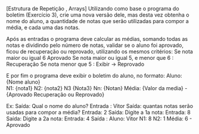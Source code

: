 [Estrutura de Repetição , Arrays]
Utilizando como base o programa do boletim (Exercício 3), crie uma nova versão dele, mas desta vez obtenha o nome do aluno, a quantidade de notas que serão utilizadas para compor a média, e cada uma das notas. 

Após as entradas o programa deve calcular as médias, somando todas as notas e dividindo pelo número de notas, validar se o aluno foi aprovado, ficou de recuperação ou reprovado, utilizando os mesmos critérios: 
Se nota maior ou igual 6 Aprovado 
Se nota maior ou igual 5, e menor que 6 : Recuperação 
Se nota menor que 5 : Exibir -> Reprovado 

E por fim o programa deve exibir o boletim do aluno, no formato: 
Aluno: {Nome aluno}  
N1: {nota1} 
N2: {nota2} 
N3 {Nota3}
Nn: {Notan}
Média: {Valor da media} - {Aprovado Recuperação ou Reprovado}

Ex: 
Saída: Qual o nome do aluno? 
Entrada :  Vitor
Saída: quantas notas serão usadas para compor a média? 
Entrada: 2 
Saída: Digite a 1a nota: 
Entrada: 8
Saída: Digite a 2a nota:
Entrada: 4
Saída : Aluno: Vitor
N1: 8
N2: 1
Média: 6 - Aprovado 
